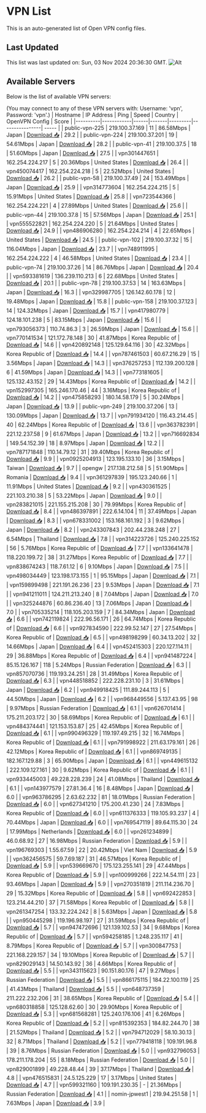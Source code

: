 # VPN List

This is an auto-generated list of Open VPN config files.

## Last Updated

This list was last updated on: Sun, 03 Nov 2024 20:36:30 GMT.
![Alt](https://repobeats.axiom.co/api/embed/186b98318ef1479477931607c1ad7d823f12451f.svg "Repobeats analytics image")

## Available Servers

Below is the list of available VPN servers:

(You may connect to any of these VPN servers with: Username: 'vpn', Password: 'vpn'.)
| Hostname | IP Address | Ping | Speed | Country | OpenVPN Config | Score |
|----------|------------|------|-------|---------|----------------| ----- |
| public-vpn-225 | 219.100.37.169 | 11 | 86.58Mbps | Japan | [Download 📥](./configs/server_0_JP.ovpn) | 29.2 |
| public-vpn-224 | 219.100.37.201 | 19 | 54.61Mbps | Japan | [Download 📥](./configs/server_1_JP.ovpn) | 28.2 |
| public-vpn-41 | 219.100.37.5 | 18 | 51.60Mbps | Japan | [Download 📥](./configs/server_2_JP.ovpn) | 27.5 |
| vpn301447651 | 162.254.224.217 | 5 | 20.36Mbps | United States | [Download 📥](./configs/server_3_US.ovpn) | 26.4 |
| vpn450074417 | 162.254.224.218 | 5 | 22.52Mbps | United States | [Download 📥](./configs/server_4_US.ovpn) | 26.2 |
| public-vpn-58 | 219.100.37.49 | 24 | 153.49Mbps | Japan | [Download 📥](./configs/server_5_JP.ovpn) | 25.9 |
| vpn314773604 | 162.254.224.215 | 5 | 15.91Mbps | United States | [Download 📥](./configs/server_6_US.ovpn) | 25.8 |
| vpn723544366 | 162.254.224.221 | 4 | 27.89Mbps | United States | [Download 📥](./configs/server_7_US.ovpn) | 25.6 |
| public-vpn-44 | 219.100.37.8 | 15 | 57.56Mbps | Japan | [Download 📥](./configs/server_8_JP.ovpn) | 25.1 |
| vpn555522821 | 162.254.224.220 | 5 | 21.64Mbps | United States | [Download 📥](./configs/server_9_US.ovpn) | 24.9 |
| vpn486906280 | 162.254.224.214 | 4 | 22.65Mbps | United States | [Download 📥](./configs/server_10_US.ovpn) | 24.5 |
| public-vpn-102 | 219.100.37.32 | 15 | 116.04Mbps | Japan | [Download 📥](./configs/server_11_JP.ovpn) | 23.7 |
| vpn748911995 | 162.254.224.222 | 4 | 46.58Mbps | United States | [Download 📥](./configs/server_12_US.ovpn) | 23.4 |
| public-vpn-74 | 219.100.37.26 | 14 | 86.76Mbps | Japan | [Download 📥](./configs/server_13_JP.ovpn) | 20.4 |
| vpn593381619 | 136.239.110.213 | 6 | 22.68Mbps | United States | [Download 📥](./configs/server_14_US.ovpn) | 20.1 |
| public-vpn-78 | 219.100.37.53 | 14 | 163.63Mbps | Japan | [Download 📥](./configs/server_15_JP.ovpn) | 16.3 |
| vpn329987705 | 126.142.60.178 | 12 | 19.48Mbps | Japan | [Download 📥](./configs/server_16_JP.ovpn) | 15.8 |
| public-vpn-158 | 219.100.37.123 | 14 | 124.32Mbps | Japan | [Download 📥](./configs/server_17_JP.ovpn) | 15.7 |
| vpn417980779 | 124.18.101.238 | 5 | 83.15Mbps | Japan | [Download 📥](./configs/server_18_JP.ovpn) | 15.6 |
| vpn793056373 | 110.74.86.3 | 3 | 26.59Mbps | Japan | [Download 📥](./configs/server_19_JP.ovpn) | 15.6 |
| vpn770141534 | 121.172.78.148 | 30 | 41.87Mbps | Korea Republic of | [Download 📥](./configs/server_20_KR.ovpn) | 14.6 |
| vpn420892148 | 125.129.64.116 | 30 | 42.32Mbps | Korea Republic of | [Download 📥](./configs/server_21_KR.ovpn) | 14.4 |
| vpn787461503 | 60.67.216.29 | 15 | 3.56Mbps | Japan | [Download 📥](./configs/server_22_JP.ovpn) | 14.3 |
| vpn376257253 | 112.139.200.128 | 6 | 41.59Mbps | Japan | [Download 📥](./configs/server_23_JP.ovpn) | 14.3 |
| vpn773181605 | 125.132.43.152 | 29 | 14.43Mbps | Korea Republic of | [Download 📥](./configs/server_24_KR.ovpn) | 14.2 |
| vpn152997305 | 165.246.170.46 | 44 | 3.16Mbps | Korea Republic of | [Download 📥](./configs/server_25_KR.ovpn) | 14.2 |
| vpn475858293 | 180.14.58.179 | 5 | 30.24Mbps | Japan | [Download 📥](./configs/server_26_JP.ovpn) | 13.9 |
| public-vpn-249 | 219.100.37.206 | 13 | 130.09Mbps | Japan | [Download 📥](./configs/server_27_JP.ovpn) | 13.7 |
| vpn791934120 | 116.43.214.45 | 40 | 62.24Mbps | Korea Republic of | [Download 📥](./configs/server_28_KR.ovpn) | 13.6 |
| vpn363782391 | 221.12.237.58 | 9 | 61.67Mbps | Japan | [Download 📥](./configs/server_29_JP.ovpn) | 13.2 |
| vpn716692834 | 149.54.152.39 | 18 | 8.97Mbps | Japan | [Download 📥](./configs/server_30_JP.ovpn) | 12.2 |
| vpn787171848 | 110.14.79.12 | 31 | 39.40Mbps | Korea Republic of | [Download 📥](./configs/server_31_KR.ovpn) | 9.9 |
| vpn0925204913 | 123.195.133.10 | 36 | 3.15Mbps | Taiwan | [Download 📥](./configs/server_32_TW.ovpn) | 9.7 |
| opengw | 217.138.212.58 | 5 | 51.90Mbps | Romania | [Download 📥](./configs/server_33_RO.ovpn) | 9.4 |
| vpn361297839 | 195.123.240.66 | 1 | 11.91Mbps | United States | [Download 📥](./configs/server_34_US.ovpn) | 9.2 |
| vpn430361525 | 221.103.210.38 | 5 | 53.22Mbps | Japan | [Download 📥](./configs/server_35_JP.ovpn) | 9.0 |
| vpn283821015 | 221.155.215.208 | 30 | 79.99Mbps | Korea Republic of | [Download 📥](./configs/server_36_KR.ovpn) | 8.4 |
| vpn486397891 | 222.6.14.104 | 11 | 37.49Mbps | Japan | [Download 📥](./configs/server_37_JP.ovpn) | 8.3 |
| vpn678331002 | 153.168.161.192 | 3 | 9.62Mbps | Japan | [Download 📥](./configs/server_38_JP.ovpn) | 8.2 |
| vpn243307843 | 202.44.238.248 | 27 | 6.54Mbps | Thailand | [Download 📥](./configs/server_39_TH.ovpn) | 7.8 |
| vpn314223726 | 125.240.225.152 | 56 | 5.76Mbps | Korea Republic of | [Download 📥](./configs/server_40_KR.ovpn) | 7.7 |
| vpn133641478 | 118.220.199.72 | 38 | 31.27Mbps | Korea Republic of | [Download 📥](./configs/server_41_KR.ovpn) | 7.7 |
| vpn838674243 | 118.7.61.12 | 6 | 9.10Mbps | Japan | [Download 📥](./configs/server_42_JP.ovpn) | 7.5 |
| vpn498034449 | 123.198.173.155 | 1 | 95.15Mbps | Japan | [Download 📥](./configs/server_43_JP.ovpn) | 7.1 |
| vpn159899498 | 221.191.26.236 | 23 | 9.53Mbps | Japan | [Download 📥](./configs/server_44_JP.ovpn) | 7.1 |
| vpn941211011 | 124.211.213.240 | 8 | 7.04Mbps | Japan | [Download 📥](./configs/server_45_JP.ovpn) | 7.0 |
| vpn325244876 | 60.86.236.40 | 13 | 7.06Mbps | Japan | [Download 📥](./configs/server_46_JP.ovpn) | 7.0 |
| vpn705335214 | 118.105.203.159 | 7 | 84.34Mbps | Japan | [Download 📥](./configs/server_47_JP.ovpn) | 6.6 |
| vpn742119824 | 222.96.56.171 | 26 | 64.74Mbps | Korea Republic of | [Download 📥](./configs/server_48_KR.ovpn) | 6.6 |
| vpn927834590 | 222.99.52.147 | 27 | 27.54Mbps | Korea Republic of | [Download 📥](./configs/server_49_KR.ovpn) | 6.5 |
| vpn498198299 | 60.34.13.202 | 32 | 14.66Mbps | Japan | [Download 📥](./configs/server_50_JP.ovpn) | 6.4 |
| vpn452415303 | 220.127.114.11 | 29 | 36.88Mbps | Korea Republic of | [Download 📥](./configs/server_51_KR.ovpn) | 6.4 |
| vpn941487224 | 85.15.126.167 | 118 | 5.24Mbps | Russian Federation | [Download 📥](./configs/server_52_RU.ovpn) | 6.3 |
| vpn857070736 | 119.193.24.251 | 28 | 31.49Mbps | Korea Republic of | [Download 📥](./configs/server_53_KR.ovpn) | 6.3 |
| vpn448518852 | 222.228.231.10 | 3 | 31.61Mbps | Japan | [Download 📥](./configs/server_54_JP.ovpn) | 6.2 |
| vpn949918425 | 111.89.244.113 | 5 | 44.50Mbps | Japan | [Download 📥](./configs/server_55_JP.ovpn) | 6.2 |
| vpn968449556 | 5.137.43.95 | 98 | 9.97Mbps | Russian Federation | [Download 📥](./configs/server_56_RU.ovpn) | 6.1 |
| vpn626701414 | 175.211.203.172 | 30 | 58.69Mbps | Korea Republic of | [Download 📥](./configs/server_57_KR.ovpn) | 6.1 |
| vpn484374441 | 121.153.153.87 | 25 | 42.45Mbps | Korea Republic of | [Download 📥](./configs/server_58_KR.ovpn) | 6.1 |
| vpn990496329 | 119.197.49.215 | 32 | 16.74Mbps | Korea Republic of | [Download 📥](./configs/server_59_KR.ovpn) | 6.1 |
| vpn791998922 | 211.63.179.161 | 26 | 42.12Mbps | Korea Republic of | [Download 📥](./configs/server_60_KR.ovpn) | 6.1 |
| vpn869749135 | 182.167.129.88 | 3 | 65.90Mbps | Japan | [Download 📥](./configs/server_61_JP.ovpn) | 6.1 |
| vpn449615132 | 222.109.127.161 | 30 | 9.62Mbps | Korea Republic of | [Download 📥](./configs/server_62_KR.ovpn) | 6.1 |
| vpn933445003 | 49.228.228.239 | 24 | 41.08Mbps | Thailand | [Download 📥](./configs/server_63_TH.ovpn) | 6.1 |
| vpn143977579 | 27.81.36.4 | 16 | 8.48Mbps | Japan | [Download 📥](./configs/server_64_JP.ovpn) | 6.0 |
| vpn963786295 | 2.63.62.232 | 81 | 18.01Mbps | Russian Federation | [Download 📥](./configs/server_65_RU.ovpn) | 6.0 |
| vpn627341210 | 175.200.41.230 | 24 | 7.83Mbps | Korea Republic of | [Download 📥](./configs/server_66_KR.ovpn) | 6.0 |
| vpn611376333 | 119.105.93.237 | 4 | 70.44Mbps | Japan | [Download 📥](./configs/server_67_JP.ovpn) | 6.0 |
| vpn769547119 | 89.64.115.30 | 24 | 17.99Mbps | Netherlands | [Download 📥](./configs/server_68_NL.ovpn) | 6.0 |
| vpn261234899 | 46.0.68.92 | 27 | 16.98Mbps | Russian Federation | [Download 📥](./configs/server_69_RU.ovpn) | 5.9 |
| vpn196769303 | 1.55.67.59 | 22 | 20.42Mbps | Viet Nam | [Download 📥](./configs/server_70_VN.ovpn) | 5.9 |
| vpn362456575 | 59.7.69.187 | 31 | 46.57Mbps | Korea Republic of | [Download 📥](./configs/server_71_KR.ovpn) | 5.9 |
| vpn539669670 | 175.123.255.141 | 29 | 47.44Mbps | Korea Republic of | [Download 📥](./configs/server_72_KR.ovpn) | 5.9 |
| vpn100999266 | 222.14.54.111 | 23 | 93.46Mbps | Japan | [Download 📥](./configs/server_73_JP.ovpn) | 5.9 |
| vpn270351819 | 211.114.236.70 | 29 | 15.32Mbps | Korea Republic of | [Download 📥](./configs/server_74_KR.ovpn) | 5.8 |
| vpn692422853 | 123.214.44.210 | 37 | 71.58Mbps | Korea Republic of | [Download 📥](./configs/server_75_KR.ovpn) | 5.8 |
| vpn261347254 | 133.32.224.242 | 8 | 5.63Mbps | Japan | [Download 📥](./configs/server_76_JP.ovpn) | 5.8 |
| vpn950445298 | 119.196.98.197 | 27 | 31.59Mbps | Korea Republic of | [Download 📥](./configs/server_77_KR.ovpn) | 5.7 |
| vpn947472696 | 121.139.102.53 | 34 | 9.68Mbps | Korea Republic of | [Download 📥](./configs/server_78_KR.ovpn) | 5.7 |
| vpn594258185 | 1.248.235.117 | 41 | 8.79Mbps | Korea Republic of | [Download 📥](./configs/server_79_KR.ovpn) | 5.7 |
| vpn300847753 | 221.168.229.157 | 34 | 19.10Mbps | Korea Republic of | [Download 📥](./configs/server_80_KR.ovpn) | 5.7 |
| vpn829029143 | 14.50.143.92 | 36 | 4.66Mbps | Korea Republic of | [Download 📥](./configs/server_81_KR.ovpn) | 5.5 |
| vpn343115623 | 90.151.80.176 | 47 | 9.27Mbps | Russian Federation | [Download 📥](./configs/server_82_RU.ovpn) | 5.5 |
| vpn866175115 | 184.22.100.119 | 25 | 41.43Mbps | Thailand | [Download 📥](./configs/server_83_TH.ovpn) | 5.5 |
| vpn648737359 | 211.222.232.206 | 31 | 38.65Mbps | Korea Republic of | [Download 📥](./configs/server_84_KR.ovpn) | 5.4 |
| vpn680318858 | 125.128.62.60 | 30 | 29.90Mbps | Korea Republic of | [Download 📥](./configs/server_85_KR.ovpn) | 5.3 |
| vpn681568281 | 125.240.176.106 | 41 | 6.26Mbps | Korea Republic of | [Download 📥](./configs/server_86_KR.ovpn) | 5.2 |
| vpn815392353 | 184.82.244.70 | 38 | 21.52Mbps | Thailand | [Download 📥](./configs/server_87_TH.ovpn) | 5.2 |
| vpn794712029 | 58.10.30.13 | 32 | 8.71Mbps | Thailand | [Download 📥](./configs/server_88_TH.ovpn) | 5.2 |
| vpn779418118 | 109.191.96.8 | 39 | 8.76Mbps | Russian Federation | [Download 📥](./configs/server_89_RU.ovpn) | 5.0 |
| vpn932796053 | 178.211.178.204 | 55 | 8.18Mbps | Russian Federation | [Download 📥](./configs/server_90_RU.ovpn) | 5.0 |
| vpn829001899 | 49.228.48.44 | 39 | 37.17Mbps | Thailand | [Download 📥](./configs/server_91_TH.ovpn) | 4.8 |
| vpn476515831 | 24.5.125.229 | 17 | 3.17Mbps | United States | [Download 📥](./configs/server_92_US.ovpn) | 4.7 |
| vpn599321160 | 109.191.230.35 | - | 21.36Mbps | Russian Federation | [Download 📥](./configs/server_93_RU.ovpn) | 4.1 |
| nomin-jpwest1 | 219.94.251.58 | 1 | 7.63Mbps | Japan | [Download 📥](./configs/server_94_JP.ovpn) | 3.9 |
